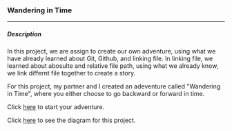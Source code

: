 ### Wandering in Time
-------
##### Description
In this project, we are assign to create our own adventure, using what we have already learned about Git, Github, and linking file. In linking file, we learned about abosulte and relative file path, using what we already know, we link differnt file together to create a story.

For this project, my partner and I created an adeventure called "Wandering in Time", where you either choose to go backward or forward in time.

Click [here](beginning.md) to start your adventure.

Click [here](https://docs.google.com/drawings/d/1uCGRoczc5zL_yK9jGEFET4nMp5Ik8qjioluQ4MpyNEQ/edit?usp=sharing) to see the diagram for this project.
